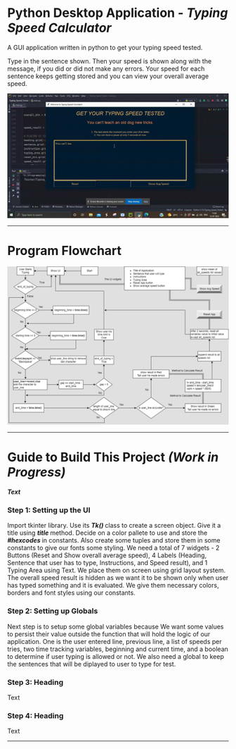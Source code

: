 # Python Desktop Application - <b> <em> Typing Speed Calculator </em> </b>
A GUI application written in python to get your typing speed tested.

Type in the sentence shown. Then your speed is shown along with the message, if you did or did not make any errors. Your speed for each sentence keeps getting stored and you can view your overall average speed.

<div>
  <img src="./typing_speed_test.gif" alt="Code Output">
</div>

<hr>
  <h1> Program Flowchart </h1>
  <div>
    <img src="./Typing Speed Calculator Flowchart.png" alt="Program Flowchart">
  </div>
<hr>

<h1> Guide to Build This Project <i>(Work in Progress)</i> </h1>

<b> <em> Text </em> </b>

<h3> Step 1: Setting up the UI  </h3>
<p>
  Import tkinter library. Use its <b> <em> Tk() </em> </b> class to create a screen object. Give it a title using <b> <em> title </em> </b> method. 
  Decide on a color pallete to use and store the <b> <em> #hexcodes </em> </b> in constants. Also create some tuples and store them in some constants to give
  our fonts some styling. We need a total of 7 widgets - 2 Buttons (Reset and Show overall average speed), 
  4 Labels (Heading, Sentence that user has to type, Instructions, and Speed result), and 1 Typing Area using Text. 
  We place them on screen using grid layout system.
  The overall speed result is hidden as we want it to be shown only when user has typed something and it is evaluated.
  We give them necessary colors, borders and font styles using our constants.
</p>

<h3> Step 2: Setting up Globals  </h3>
<p>
  Next step is to setup some global variables because We want some values to persist their value outside the function that will hold the logic of our application.
  One is the user entered line, previous line, a list of speeds per tries, two time tracking variables, beginning and current time, and a boolean to determine if
  user typing is allowed or not. We also need a global to keep the sentences that will be diplayed to user to type for test.
</p>

<h3> Step 3: Heading  </h3>
<p>
  Text
</p>

<h3> Step 4: Heading  </h3>
<p>
  Text
</p>

<hr>
